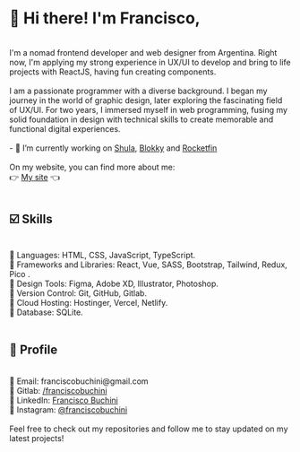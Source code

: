 <h1> 👋 Hi there! I'm Francisco, </h1> <br>
I'm a nomad frontend developer and web designer from Argentina. Right now, I'm applying my strong experience in UX/UI to develop and bring to life projects with ReactJS, having fun creating components. 
<br> <br>
I am a passionate programmer with a diverse background. I began my journey in the world of graphic design, later exploring the fascinating field of UX/UI. For two years, I immersed myself in web programming, fusing my solid foundation in design with technical skills to create memorable and functional digital experiences. <br>
<br>
- 🌱 I’m currently working on <a href="https://www.shula.app/" target="_blank">Shula</a>, <a href="https://blokky.app/" target="_blank">Blokky</a> and <a href="https://rocketfin.vercel.app/" target="_blank">Rocketfin</a><br>
<br>
On my website, you can find more about me: <br>
👉 <a href="https://franciscobuchini.vercel.app/" target="_blank">My site</a> 👈 <br>
<br>
<h2> ☑️ Skills </h2> <br>
🔸 Languages: HTML, CSS, JavaScript, TypeScript. <br>
🔸 Frameworks and Libraries: React, Vue, SASS, Bootstrap, Tailwind, Redux, Pico . <br>
🔸 Design Tools: Figma, Adobe XD, Illustrator, Photoshop. <br>
🔸 Version Control: Git, GitHub, Gitlab. <br>
🔸 Cloud Hosting: Hostinger, Vercel, Netlify. <br>
🔸 Database: SQLite. <br>
<br>
<h2> 🤙 Profile </h2> <br>
🔸 Email: franciscobuchini@gmail.com <br>
🔸 Gitlab: <a href="https://gitlab.com/franciscobuchini" target="_blank">/franciscobuchini</a> <br> 
🔸 LinkedIn: <a href="https://www.linkedin.com/in/franciscobuchini/" target="_blank">Francisco Buchini</a> <br>
🔸 Instagram: <a href="https://www.instagram.com/franciscobuchini/" target="_blank">@franciscobuchini</a> <br> 
<br>
Feel free to check out my repositories and follow me to stay updated on my latest projects! <br>
